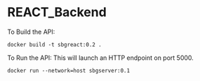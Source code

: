 # REACT_Backend

To Build the API:
```
docker build -t sbgreact:0.2 .
```
To Run the API:
This will launch an HTTP endpoint on port 5000.
```
docker run --network=host sbgserver:0.1
```
